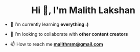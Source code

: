 <h1 align="center">Hi 👋, I'm Malith Lakshan </h1>

- 🌱 I’m currently learning **everything :)**

- 👯 I’m looking to collaborate with **other content creators**

- 📫 How to reach me **malithrsm@gmail.com**
